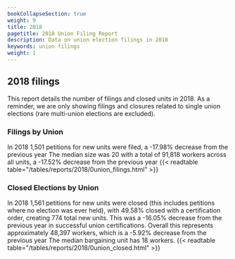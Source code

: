 ```yaml
---
bookCollapseSection: true
weight: 9
title: 2018
pagetitle: 2018 Union Filing Report
description: Data on union election filings in 2018
keywords: union filings
weight: 1
---
```


## 2018 filings

This report details the number of filings and closed units in 2018. As a reminder, we are only showing filings and closures related to single union elections (rare multi-union elections are excluded).

### Filings by Union
In 2018 1,501 petitions for new units were filed, a -17.98% decrease from the previous year The median size was 20 with a total of 91,818 workers across all units, a -17.52% decrease from the previous year
{{< readtable table="/tables/reports/2018/0union_filings.html" >}}

### Closed Elections by Union
In 2018 1,561 petitions for new units were closed (this includes petitions where no election was ever held), with 49.58% closed with a certification order, creating 774 total new units. This was a -16.05% decrease from the previous year in successful union certifications. Overall this represents approximately 48,397 workers, which is a -5.92% decrease from the previous year The median bargaining unit has 18 workers.
{{< readtable table="/tables/reports/2018/0union_closed.html" >}}
